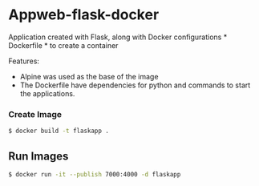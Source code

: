 # Appweb-flask-docker
Application created with Flask, along with Docker configurations * Dockerfile * to create a container

Features:
  - Alpine was used as the base of the image
  - The Dockerfile have dependencies for python and commands to start the applications.
### Create Image

```sh
$ docker build -t flaskapp .                                                
```

## Run Images
```sh
$ docker run -it --publish 7000:4000 -d flaskapp                                                 
```
